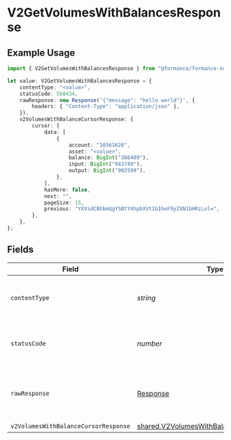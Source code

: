 # V2GetVolumesWithBalancesResponse

## Example Usage

```typescript
import { V2GetVolumesWithBalancesResponse } from "@formance/formance-sdk/sdk/models/operations";

let value: V2GetVolumesWithBalancesResponse = {
    contentType: "<value>",
    statusCode: 568434,
    rawResponse: new Response('{"message": "hello world"}', {
        headers: { "Content-Type": "application/json" },
    }),
    v2VolumesWithBalanceCursorResponse: {
        cursor: {
            data: [
                {
                    account: "10361626",
                    asset: "<value>",
                    balance: BigInt("386489"),
                    input: BigInt("943749"),
                    output: BigInt("902599"),
                },
            ],
            hasMore: false,
            next: "",
            pageSize: 15,
            previous: "YXVsdCBhbmQgYSBtYXhpbXVtIG1heF9yZXN1bHRzLol=",
        },
    },
};
```

## Fields

| Field                                                                                                         | Type                                                                                                          | Required                                                                                                      | Description                                                                                                   |
| ------------------------------------------------------------------------------------------------------------- | ------------------------------------------------------------------------------------------------------------- | ------------------------------------------------------------------------------------------------------------- | ------------------------------------------------------------------------------------------------------------- |
| `contentType`                                                                                                 | *string*                                                                                                      | :heavy_check_mark:                                                                                            | HTTP response content type for this operation                                                                 |
| `statusCode`                                                                                                  | *number*                                                                                                      | :heavy_check_mark:                                                                                            | HTTP response status code for this operation                                                                  |
| `rawResponse`                                                                                                 | [Response](https://developer.mozilla.org/en-US/docs/Web/API/Response)                                         | :heavy_check_mark:                                                                                            | Raw HTTP response; suitable for custom response parsing                                                       |
| `v2VolumesWithBalanceCursorResponse`                                                                          | [shared.V2VolumesWithBalanceCursorResponse](../../../sdk/models/shared/v2volumeswithbalancecursorresponse.md) | :heavy_minus_sign:                                                                                            | OK                                                                                                            |